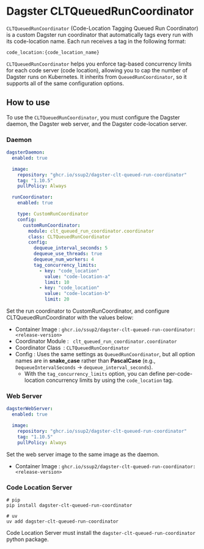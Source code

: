 # Dagster CLTQueuedRunCoordinator 

`CLTQueuedRunCoordinator` (Code-Location Tagging Queued Run Coordinator) is a custom Dagster run coordinator that automatically tags every run with its code-location name. Each run receives a tag in the following format:

```
code_location:{code_location_name}
```

`CLTQueuedRunCoordinator` helps you enforce tag-based concurrency limits for each code server (code location), allowing you to cap the number of Dagster runs on Kubernetes. It inherits from `QueuedRunCoordinator`, so it supports all of the same configuration options.

## How to use

To use the `CLTQueuedRunCoordinator`, you must configure the Dagster daemon, the Dagster web server, and the Dagster code-location server.

### Daemon

```yaml
dagsterDaemon:
  enabled: true

  image:
    repository: "ghcr.io/ssup2/dagster-clt-queued-run-coordinator"
    tag: "1.10.5"
    pullPolicy: Always

  runCoordinator:
    enabled: true

    type: CustomRunCoordinator
    config:
      customRunCoordinator:
        module: clt_queued_run_coordinator.coordinator
        class: CLTQueuedRunCoordinator
        config:
          dequeue_interval_seconds: 5
          dequeue_use_threads: true
          dequeue_num_workers: 4
          tag_concurrency_limits:
            - key: "code_location"
              value: "code-location-a"
              limit: 10
            - key: "code_location"
              value: "code-location-b"
              limit: 20
```

Set the run coordinator to CustomRunCoordinator, and configure CLTQueuedRunCoordinator with the values below:

* Container Image : `ghcr.io/ssup2/dagster-clt-queued-run-coordinator:<release-version>`
* Coordinator Module :  `clt_queued_run_coordinator.coordinator`
* Coordinator Class : `CLTQueuedRunCoordinator`
* Config : Uses the same settings as `QueuedRunCoordinator`, but all option names are in **snake_case** rather than **PascalCase** (e.g., `DequeueIntervalSeconds` → `dequeue_interval_seconds`).
  * With the `tag_concurrency_limits` option, you can define per-code-location concurrency limits by using the `code_location` tag.

### Web Server

```yaml
dagsterWebServer:
  enabled: true

  image:
    repository: "ghcr.io/ssup2/dagster-clt-queued-run-coordinator"
    tag: "1.10.5"
    pullPolicy: Always
```

Set the web server image to the same image as the daemon.

* Container Image : `ghcr.io/ssup2/dagster-clt-queued-run-coordinator:<release-version>`

### Code Location Server

```shell
# pip
pip install dagster-clt-queued-run-coordinator

# uv
uv add dagster-clt-queued-run-coordinator
```

Code Location Server must install the `dagster-clt-queued-run-coordinator` python package.


